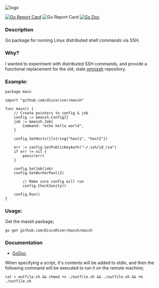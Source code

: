 ![logo](./doc/logo.jpg)

[![Go Report Card](https://goreportcard.com/badge/github.com/DiscoRiver/massh)](https://goreportcard.com/report/github.com/DiscoRiver/massh) ![Go Report Card](https://img.shields.io/github/license/DiscoRiver/massh) [![Go Doc](https://img.shields.io/badge/GoDoc-Available-informational)](https://godoc.org/github.com/DiscoRiver/massh)

### Description
Go package for running Linux distributed shell commands via SSH. 

### Why?
I wanted to experiment with distributed SSH commands, and provide a functional replacement for the old, 
stale [omnissh](https://github.com/rykugur/omnissh) repository.

### Example:

```
package main

import "github.com/discoriver/massh"

func main() {
	// Create pointers to config & job
	config := &massh.Config{}
	job := &massh.Job{
		Command: "echo hello world",
	}
	
	config.SetHosts([]string{"host1", "host2"})
	
	err := config.SetPublicKeyAuth("~/.ssh/id_rsa")
	if err != nil {
		panic(err)
	}
	
	config.SetJob(job)
	config.SetWorkerPool(2)
	
        // Make sure config will run
        config.CheckSanity()

	config.Run()
}
```

### Usage:
Get the massh package;

```go get github.com/DiscoRiver/massh/massh```

### Documentation

* [GoDoc](https://godoc.org/github.com/DiscoRiver/massh/massh)

When specifying a script, it's contents will be added to stdin, and then the following command will be
executed to run it on the remote machine;

```cat > outfile.sh && chmod +x ./outfile.sh && ./outfile.sh && rm ./outfile.sh```

